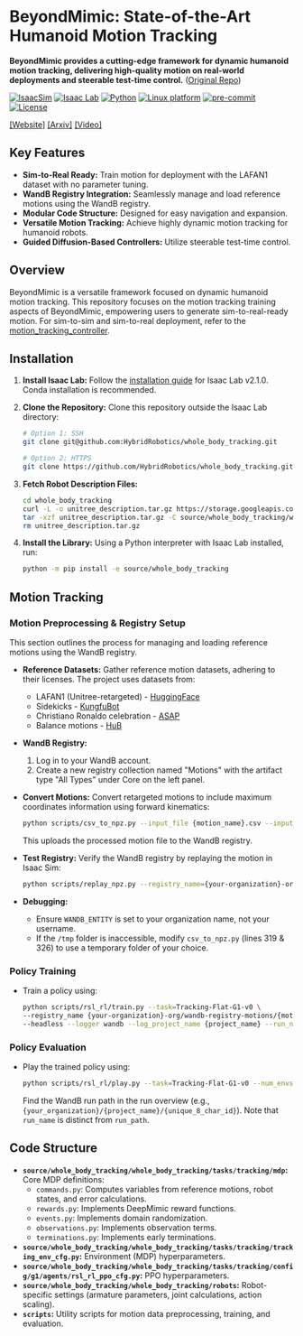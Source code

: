# BeyondMimic: State-of-the-Art Humanoid Motion Tracking

**BeyondMimic provides a cutting-edge framework for dynamic humanoid motion tracking, delivering high-quality motion on real-world deployments and steerable test-time control.** ([Original Repo](https://github.com/HybridRobotics/whole_body_tracking))

[![IsaacSim](https://img.shields.io/badge/IsaacSim-4.5.0-silver.svg)](https://docs.omniverse.nvidia.com/isaacsim/latest/overview.html)
[![Isaac Lab](https://img.shields.io/badge/IsaacLab-2.1.0-silver)](https://isaac-sim.github.io/IsaacLab)
[![Python](https://img.shields.io/badge/python-3.10-blue.svg)](https://docs.python.org/3/whatsnew/3.10.html)
[![Linux platform](https://img.shields.io/badge/platform-linux--64-orange.svg)](https://releases.ubuntu.com/20.04/)
[![pre-commit](https://img.shields.io/badge/pre--commit-enabled-brightgreen?logo=pre-commit&logoColor=white)](https://pre-commit.com/)
[![License](https://img.shields.io/badge/license-MIT-yellow.svg)](https://opensource.org/license/mit)

[[Website]](https://beyondmimic.github.io/)
[[Arxiv]](https://arxiv.org/abs/2508.08241)
[[Video]](https://youtu.be/RS_MtKVIAzY)

## Key Features

*   **Sim-to-Real Ready:** Train motion for deployment with the LAFAN1 dataset with no parameter tuning.
*   **WandB Registry Integration:** Seamlessly manage and load reference motions using the WandB registry.
*   **Modular Code Structure:** Designed for easy navigation and expansion.
*   **Versatile Motion Tracking:** Achieve highly dynamic motion tracking for humanoid robots.
*   **Guided Diffusion-Based Controllers:** Utilize steerable test-time control.

## Overview

BeyondMimic is a versatile framework focused on dynamic humanoid motion tracking. This repository focuses on the motion tracking training aspects of BeyondMimic, empowering users to generate sim-to-real-ready motion. For sim-to-sim and sim-to-real deployment, refer to the [motion_tracking_controller](https://github.com/HybridRobotics/motion_tracking_controller).

## Installation

1.  **Install Isaac Lab:** Follow the [installation guide](https://isaac-sim.github.io/IsaacLab/main/source/setup/installation/index.html) for Isaac Lab v2.1.0. Conda installation is recommended.
2.  **Clone the Repository:** Clone this repository outside the Isaac Lab directory:

    ```bash
    # Option 1: SSH
    git clone git@github.com:HybridRobotics/whole_body_tracking.git

    # Option 2: HTTPS
    git clone https://github.com/HybridRobotics/whole_body_tracking.git
    ```

3.  **Fetch Robot Description Files:**

    ```bash
    cd whole_body_tracking
    curl -L -o unitree_description.tar.gz https://storage.googleapis.com/qiayuanl_robot_descriptions/unitree_description.tar.gz && \
    tar -xzf unitree_description.tar.gz -C source/whole_body_tracking/whole_body_tracking/assets/ && \
    rm unitree_description.tar.gz
    ```

4.  **Install the Library:** Using a Python interpreter with Isaac Lab installed, run:

    ```bash
    python -m pip install -e source/whole_body_tracking
    ```

## Motion Tracking

### Motion Preprocessing & Registry Setup

This section outlines the process for managing and loading reference motions using the WandB registry.

*   **Reference Datasets:** Gather reference motion datasets, adhering to their licenses. The project uses datasets from:
    *   LAFAN1 (Unitree-retargeted) - [HuggingFace](https://huggingface.co/datasets/lvhaidong/LAFAN1_Retargeting_Dataset)
    *   Sidekicks - [KungfuBot](https://kungfu-bot.github.io/)
    *   Christiano Ronaldo celebration - [ASAP](https://github.com/LeCAR-Lab/ASAP)
    *   Balance motions - [HuB](https://hub-robot.github.io/)
*   **WandB Registry:**
    1.  Log in to your WandB account.
    2.  Create a new registry collection named "Motions" with the artifact type "All Types" under Core on the left panel.
*   **Convert Motions:** Convert retargeted motions to include maximum coordinates information using forward kinematics:

    ```bash
    python scripts/csv_to_npz.py --input_file {motion_name}.csv --input_fps 30 --output_name {motion_name} --headless
    ```

    This uploads the processed motion file to the WandB registry.
*   **Test Registry:** Verify the WandB registry by replaying the motion in Isaac Sim:

    ```bash
    python scripts/replay_npz.py --registry_name={your-organization}-org/wandb-registry-motions/{motion_name}
    ```

*   **Debugging:**
    *   Ensure `WANDB_ENTITY` is set to your organization name, not your username.
    *   If the `/tmp` folder is inaccessible, modify `csv_to_npz.py` (lines 319 & 326) to use a temporary folder of your choice.

### Policy Training

*   Train a policy using:

    ```bash
    python scripts/rsl_rl/train.py --task=Tracking-Flat-G1-v0 \
    --registry_name {your-organization}-org/wandb-registry-motions/{motion_name} \
    --headless --logger wandb --log_project_name {project_name} --run_name {run_name}
    ```

### Policy Evaluation

*   Play the trained policy using:

    ```bash
    python scripts/rsl_rl/play.py --task=Tracking-Flat-G1-v0 --num_envs=2 --wandb_path={wandb-run-path}
    ```

    Find the WandB run path in the run overview (e.g., `{your_organization}/{project_name}/{unique_8_char_id}`).  Note that `run_name` is distinct from `run_path`.

## Code Structure

*   **`source/whole_body_tracking/whole_body_tracking/tasks/tracking/mdp`:** Core MDP definitions:
    *   `commands.py`: Computes variables from reference motions, robot states, and error calculations.
    *   `rewards.py`: Implements DeepMimic reward functions.
    *   `events.py`: Implements domain randomization.
    *   `observations.py`: Implements observation terms.
    *   `terminations.py`: Implements early terminations.
*   **`source/whole_body_tracking/whole_body_tracking/tasks/tracking/tracking_env_cfg.py`:**  Environment (MDP) hyperparameters.
*   **`source/whole_body_tracking/whole_body_tracking/tasks/tracking/config/g1/agents/rsl_rl_ppo_cfg.py`:** PPO hyperparameters.
*   **`source/whole_body_tracking/whole_body_tracking/robots`:** Robot-specific settings (armature parameters, joint calculations, action scaling).
*   **`scripts`:** Utility scripts for motion data preprocessing, training, and evaluation.